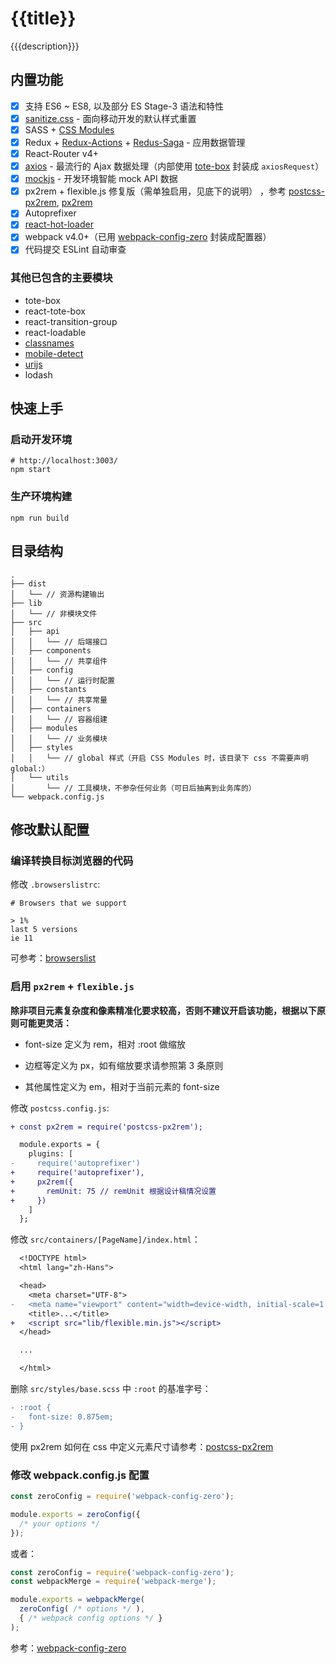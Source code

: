 # {{title}}

{{{description}}}

## 内置功能

* [x] 支持 ES6 ~ ES8, 以及部分 ES Stage-3 语法和特性
* [x] [sanitize.css](https://github.com/csstools/sanitize.css) - 面向移动开发的默认样式重置
* [x] SASS + [CSS Modules](https://github.com/css-modules/css-modules)
* [x] Redux + [Redux-Actions](https://redux-actions.js.org/) + [Redus-Saga](https://redux-saga-in-chinese.js.org/) - 应用数据管理
* [x] React-Router v4+
* [x] [axios](https://github.com/axios/axios) - 最流行的 Ajax 数据处理（内部使用 [tote-box](https://github.com/nicolaszhao/tote-box) 封装成 `axiosRequest`）
* [x] [mockjs](http://mockjs.com/) - 开发环境智能 mock API 数据
* [x] px2rem + flexible.js 修复版（需单独启用，见底下的说明） ，参考 [postcss-px2rem](https://www.npmjs.com/package/postcss-px2rem), [px2rem](https://www.npmjs.com/package/px2rem)
* [x] Autoprefixer
* [x] [react-hot-loader](https://www.npmjs.com/package/react-hot-loader)
* [x] webpack v4.0+（已用 [webpack-config-zero](https://www.npmjs.com/package/webpack-config-zero) 封装成配置器）
* [x] 代码提交 ESLint 自动审查

### 其他已包含的主要模块

* tote-box
* react-tote-box
* react-transition-group
* react-loadable
* [classnames](https://www.npmjs.com/package/classnames)
* [mobile-detect](https://www.npmjs.com/package/mobile-detect)
* [urijs](https://www.npmjs.com/package/urijs)
* lodash

## 快速上手

### 启动开发环境

```shell
# http://localhost:3003/
npm start
```

### 生产环境构建

```shell
npm run build
```

## 目录结构

```shell
.
├── dist
│   └── // 资源构建输出
├── lib
│   └── // 非模块文件
├── src
│   ├── api
│   │   └── // 后端接口
│   ├── components
│   │   └── // 共享组件
│   ├── config
│   │   └── // 运行时配置
│   ├── constants
│   │   └── // 共享常量
│   ├── containers
│   │   └── // 容器组建
│   ├── modules
│   │   └── // 业务模块
│   ├── styles
│   │   └── // global 样式（开启 CSS Modules 时，该目录下 css 不需要声明 global:）
│   └── utils
│       └── // 工具模块，不参杂任何业务（可日后抽离到业务库的）
└── webpack.config.js
```

## 修改默认配置

### 编译转换目标浏览器的代码

修改 `.browserslistrc`:

```shell
# Browsers that we support

> 1%
last 5 versions
ie 11
```

可参考：[browserslist](https://github.com/ai/browserslist)

### 启用 `px2rem` + `flexible.js`

**除非项目元素复杂度和像素精准化要求较高，否则不建议开启该功能，根据以下原则可能更灵活：**

- font-size 定义为 rem，相对 :root 做缩放

- 边框等定义为 px，如有缩放要求请参照第 3 条原则

- 其他属性定义为 em，相对于当前元素的 font-size


修改 `postcss.config.js`:

```diff
+ const px2rem = require('postcss-px2rem');

  module.exports = {
    plugins: [
-     require('autoprefixer')
+     require('autoprefixer'),
+     px2rem({
+       remUnit: 75 // remUnit 根据设计稿情况设置
+     })
    ]
  };
```

修改 `src/containers/[PageName]/index.html`：

```diff
  <!DOCTYPE html>
  <html lang="zh-Hans">

  <head>
    <meta charset="UTF-8">
-   <meta name="viewport" content="width=device-width, initial-scale=1.0, minimum-scale=1, maximum-scale=1, user-scalable=no, viewport-fit=cover">
    <title>...</title>
+  	<script src="lib/flexible.min.js"></script>
  </head>

  ...

  </html>

```

删除  `src/styles/base.scss` 中 `:root`  的基准字号：

```diff
- :root {
-   font-size: 0.875em;
- }
```

使用 px2rem 如何在 css 中定义元素尺寸请参考：[postcss-px2rem](https://www.npmjs.com/package/postcss-px2rem) 

### 修改 webpack.config.js 配置

```js
const zeroConfig = require('webpack-config-zero');

module.exports = zeroConfig({
  /* your options */
});
```

或者：

```js
const zeroConfig = require('webpack-config-zero');
const webpackMerge = require('webpack-merge');

module.exports = webpackMerge(
  zeroConfig( /* options */ ), 
  { /* webpack config options */ }
);
```

参考：[webpack-config-zero](https://www.npmjs.com/package/webpack-config-zero)
